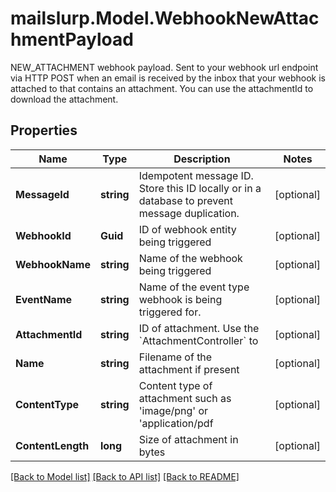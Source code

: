# mailslurp.Model.WebhookNewAttachmentPayload
NEW_ATTACHMENT webhook payload. Sent to your webhook url endpoint via HTTP POST when an email is received by the inbox that your webhook is attached to that contains an attachment. You can use the attachmentId to download the attachment.
## Properties

Name | Type | Description | Notes
------------ | ------------- | ------------- | -------------
**MessageId** | **string** | Idempotent message ID. Store this ID locally or in a database to prevent message duplication. | [optional] 
**WebhookId** | **Guid** | ID of webhook entity being triggered | [optional] 
**WebhookName** | **string** | Name of the webhook being triggered | [optional] 
**EventName** | **string** | Name of the event type webhook is being triggered for. | [optional] 
**AttachmentId** | **string** | ID of attachment. Use the &#x60;AttachmentController&#x60; to | [optional] 
**Name** | **string** | Filename of the attachment if present | [optional] 
**ContentType** | **string** | Content type of attachment such as &#39;image/png&#39; or &#39;application/pdf | [optional] 
**ContentLength** | **long** | Size of attachment in bytes | [optional] 

[[Back to Model list]](../README#documentation-for-models) [[Back to API list]](../README#documentation-for-api-endpoints) [[Back to README]](../README)

